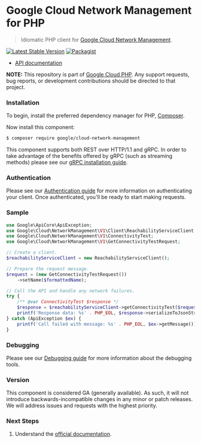 # Google Cloud Network Management for PHP

> Idiomatic PHP client for [Google Cloud Network Management](https://cloud.google.com/network-intelligence-center/docs/connectivity-tests/reference/networkmanagement/rest).

[![Latest Stable Version](https://poser.pugx.org/google/cloud-network-management/v/stable)](https://packagist.org/packages/google/cloud-network-management) [![Packagist](https://img.shields.io/packagist/dm/google/cloud-network-management.svg)](https://packagist.org/packages/google/cloud-network-management)

* [API documentation](https://cloud.google.com/php/docs/reference/cloud-network-management/latest)

**NOTE:** This repository is part of [Google Cloud PHP](https://github.com/googleapis/google-cloud-php). Any
support requests, bug reports, or development contributions should be directed to
that project.

### Installation

To begin, install the preferred dependency manager for PHP, [Composer](https://getcomposer.org/).

Now install this component:

```sh
$ composer require google/cloud-network-management
```

This component supports both REST over HTTP/1.1 and gRPC. In order to take advantage of the benefits offered by gRPC (such as streaming methods)
please see our [gRPC installation guide](https://cloud.google.com/php/grpc).

### Authentication

Please see our [Authentication guide](https://github.com/googleapis/google-cloud-php/blob/main/AUTHENTICATION.md) for more information
on authenticating your client. Once authenticated, you'll be ready to start making requests.

### Sample

```php
use Google\ApiCore\ApiException;
use Google\Cloud\NetworkManagement\V1\Client\ReachabilityServiceClient;
use Google\Cloud\NetworkManagement\V1\ConnectivityTest;
use Google\Cloud\NetworkManagement\V1\GetConnectivityTestRequest;

// Create a client.
$reachabilityServiceClient = new ReachabilityServiceClient();

// Prepare the request message.
$request = (new GetConnectivityTestRequest())
    ->setName($formattedName);

// Call the API and handle any network failures.
try {
    /** @var ConnectivityTest $response */
    $response = $reachabilityServiceClient->getConnectivityTest($request);
    printf('Response data: %s' . PHP_EOL, $response->serializeToJsonString());
} catch (ApiException $ex) {
    printf('Call failed with message: %s' . PHP_EOL, $ex->getMessage());
}
```

### Debugging

Please see our [Debugging guide](https://github.com/googleapis/google-cloud-php/blob/main/DEBUG.md)
for more information about the debugging tools.

### Version

This component is considered GA (generally available). As such, it will not introduce backwards-incompatible changes in
any minor or patch releases. We will address issues and requests with the highest priority.

### Next Steps

1. Understand the [official documentation](https://cloud.google.com/network-intelligence-center/docs/connectivity-tests/reference/networkmanagement/rest).
